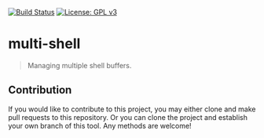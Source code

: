 [![Build Status](https://travis-ci.com/jcs090218/multi-shell.svg?branch=master)](https://travis-ci.com/jcs090218/multi-shell)
[![License: GPL v3](https://img.shields.io/badge/License-GPL%20v3-blue.svg)](https://www.gnu.org/licenses/gpl-3.0)


# multi-shell
> Managing multiple shell buffers.


## Contribution

If you would like to contribute to this project, you may either
clone and make pull requests to this repository. Or you can
clone the project and establish your own branch of this tool.
Any methods are welcome!
